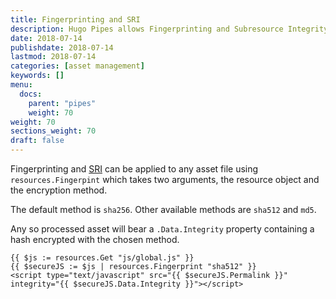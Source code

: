 ```yaml
---
title: Fingerprinting and SRI
description: Hugo Pipes allows Fingerprinting and Subresource Integrity.
date: 2018-07-14
publishdate: 2018-07-14
lastmod: 2018-07-14
categories: [asset management]
keywords: []
menu:
  docs:
    parent: "pipes"
    weight: 70
weight: 70
sections_weight: 70
draft: false
---
```



Fingerprinting and [SRI](https://developer.mozilla.org/en-US/docs/Web/Security/Subresource_Integrity) can be applied to any asset file using `resources.Fingerpint` which takes two arguments, the resource object and the encryption method. 

The default method is `sha256`. Other available methods are `sha512` and `md5`.

Any so processed asset will bear a `.Data.Integrity` property containing a hash encrypted with the chosen method. 

```go-html-template
{{ $js := resources.Get "js/global.js" }}
{{ $secureJS := $js | resources.Fingerprint "sha512" }}
<script type="text/javascript" src="{{ $secureJS.Permalink }}" integrity="{{ $secureJS.Data.Integrity }}"></script>
```